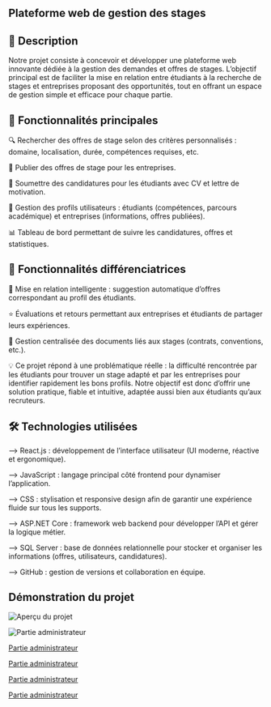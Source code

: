 ## Plateforme web de gestion des stages
## 📝 Description

Notre projet consiste à concevoir et développer une plateforme web innovante dédiée à la gestion des demandes et offres de stages.
L’objectif principal est de faciliter la mise en relation entre étudiants à la recherche de stages et entreprises proposant des opportunités, tout en offrant un espace de gestion simple et efficace pour chaque partie.

## 🎯 Fonctionnalités principales

🔍 Rechercher des offres de stage selon des critères personnalisés : domaine, localisation, durée, compétences requises, etc.

📢 Publier des offres de stage pour les entreprises.

📝 Soumettre des candidatures pour les étudiants avec CV et lettre de motivation.

👤 Gestion des profils utilisateurs : étudiants (compétences, parcours académique) et entreprises (informations, offres publiées).

📊 Tableau de bord permettant de suivre les candidatures, offres et statistiques.

## 🌟 Fonctionnalités différenciatrices

🤝 Mise en relation intelligente : suggestion automatique d’offres correspondant au profil des étudiants.

⭐ Évaluations et retours permettant aux entreprises et étudiants de partager leurs expériences.

📂 Gestion centralisée des documents liés aux stages (contrats, conventions, etc.).

💡 Ce projet répond à une problématique réelle : la difficulté rencontrée par les étudiants pour trouver un stage adapté et par les entreprises pour identifier rapidement les bons profils.
Notre objectif est donc d’offrir une solution pratique, fiable et intuitive, adaptée aussi bien aux étudiants qu’aux recruteurs.

## 🛠️ Technologies utilisées

--> React.js : développement de l’interface utilisateur (UI moderne, réactive et ergonomique).

--> JavaScript : langage principal côté frontend pour dynamiser l’application.

--> CSS : stylisation et responsive design afin de garantir une expérience fluide sur tous les supports.

--> ASP.NET Core : framework web backend pour développer l’API et gérer la logique métier.

--> SQL Server : base de données relationnelle pour stocker et organiser les informations (offres, utilisateurs, candidatures).

--> GitHub : gestion de versions et collaboration en équipe.

## Démonstration du projet
![Aperçu du projet](assets/images/Capture1.png)

![Partie administrateur](assets/images/Capture2.png)

[Partie administrateur](assets/images/Cc3.png)

[Partie administrateur](assets/images/Cc4.png)

[Partie administrateur](assets/images/Cc5.png)

[Partie administrateur](assets/images/Cc6.png)
